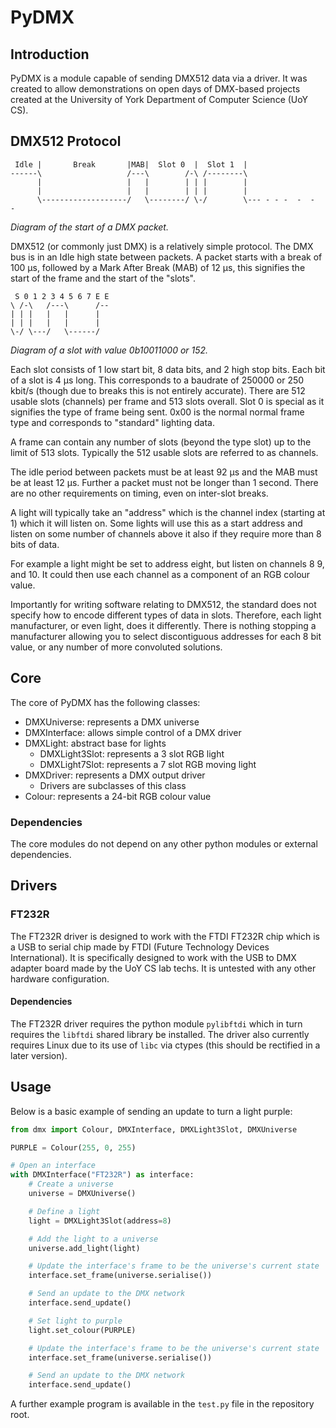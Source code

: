 # PyDMX

## Introduction

PyDMX is a module capable of sending DMX512 data via a driver. It was created to allow demonstrations on open days of DMX-based projects created at the University of York Department of Computer Science (UoY CS).

## DMX512 Protocol

```
 Idle |       Break       |MAB|  Slot 0  |  Slot 1  |
------\                   /---\        /-\ /--------\
      |                   |   |        | | |        |
      |                   |   |        | | |        |
      \-------------------/   \--------/ \-/        \--- - - -  -  -  -

```
_Diagram of the start of a DMX packet._

DMX512 (or commonly just DMX) is a relatively simple protocol. The DMX bus is in an Idle high state between packets. A packet starts with a break of 100 μs, followed by a Mark After Break (MAB) of 12 μs, this signifies the start of the frame and the start of the "slots".

```
 S 0 1 2 3 4 5 6 7 E E
\ /-\   /---\      /--
| | |   |   |      |
| | |   |   |      |
\-/ \---/   \------/
```
_Diagram of a slot with value 0b10011000 or 152._

Each slot consists of 1 low start bit, 8 data bits, and 2 high stop bits. Each bit of a slot is 4 μs long. This corresponds to a baudrate of 250000 or 250 kbit/s (though due to breaks this is not entirely accurate). There are 512 usable slots (channels) per frame and 513 slots overall. Slot 0 is special as it signifies the type of frame being sent. 0x00 is the normal normal frame type and corresponds to "standard" lighting data.

A frame can contain any number of slots (beyond the type slot) up to the limit of 513 slots. Typically the 512 usable slots are referred to as channels.

The idle period between packets must be at least 92 μs and the MAB must be at least 12 μs. Further a packet must not be longer than 1 second. There are no other requirements on timing, even on inter-slot breaks.

A light will typically take an "address" which is the channel index (starting at 1) which it will listen on. Some lights will use this as a start address and listen on some number of channels above it also if they require more than 8 bits of data.

For example a light might be set to address eight, but listen on channels 8 9, and 10. It could then use each channel as a component of an RGB colour value.

Importantly for writing software relating to DMX512, the standard does not specify how to encode different types of data in slots. Therefore, each light manufacturer, or even light, does it differently. There is nothing stopping a manufacturer allowing you to select discontiguous addresses for each 8 bit value, or any number of more convoluted solutions.

## Core

The core of PyDMX has the following classes:

- DMXUniverse: represents a DMX universe
- DMXInterface: allows simple control of a DMX driver
- DMXLight: abstract base for lights
  - DMXLight3Slot: represents a 3 slot RGB light
  - DMXLight7Slot: represents a 7 slot RGB moving light
- DMXDriver: represents a DMX output driver
  - Drivers are subclasses of this class
- Colour: represents a 24-bit RGB colour value

### Dependencies

The core modules do not depend on any other python modules or external dependencies.

## Drivers

### FT232R

The FT232R driver is designed to work with the FTDI FT232R chip which is a USB to serial chip made by FTDI (Future Technology Devices International). It is specifically designed to work with the USB to DMX adapter board made by the UoY CS lab techs. It is untested with any other hardware configuration.

#### Dependencies

The FT232R driver requires the python module `pylibftdi` which in turn requires the `libftdi` shared library be installed. The driver also currently requires Linux due to its use of `libc` via ctypes (this should be rectified in a later version).

## Usage

Below is a basic example of sending an update to turn a light purple:

```python
from dmx import Colour, DMXInterface, DMXLight3Slot, DMXUniverse

PURPLE = Colour(255, 0, 255)

# Open an interface
with DMXInterface("FT232R") as interface:
    # Create a universe
    universe = DMXUniverse()

    # Define a light
    light = DMXLight3Slot(address=8)

    # Add the light to a universe
    universe.add_light(light)

    # Update the interface's frame to be the universe's current state
    interface.set_frame(universe.serialise())

    # Send an update to the DMX network
    interface.send_update()

    # Set light to purple
    light.set_colour(PURPLE)

    # Update the interface's frame to be the universe's current state
    interface.set_frame(universe.serialise())

    # Send an update to the DMX network
    interface.send_update()
```

A further example program is available in the `test.py` file in the repository root.
